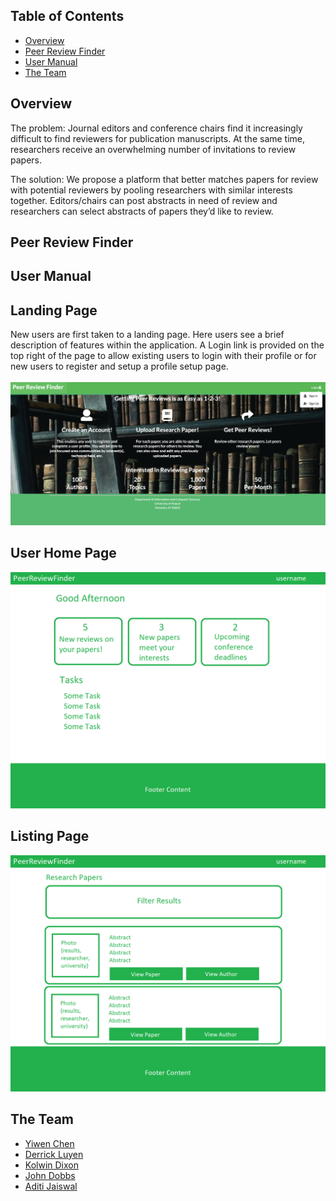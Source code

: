  
## Table of Contents
 

* [Overview](#overview)
* [Peer Review Finder](#covid-check)
* [User Manual](#user-manual)
* [The Team](#the-team)


## Overview
The problem: Journal editors and conference chairs find it increasingly difficult to find reviewers for publication manuscripts. At the same time, researchers receive an overwhelming number of invitations to review papers.

The solution: We propose a platform that better matches papers for review with potential reviewers by pooling researchers with similar interests together. Editors/chairs can post abstracts in need of review and researchers can select abstracts of papers they’d like to review.

## Peer Review Finder


## User Manual
## Landing Page
New users are first taken to a landing page.  Here users see a brief description of features within the application.  A Login link is provided on the top right of the page to allow existing users to login with their profile or for new users to register and setup a profile setup page. <br></br>
![](images/prototype/Default-Landing.png)
## User Home Page

![](images/prototype/user-landing.png)
## Listing Page
![](images/prototype/listing.png)

## The Team
- [Yiwen Chen](https://yiwenc22.github.io/)
- [Derrick Luyen](https://derrickluyen.github.io/)
- [Kolwin Dixon](https://k-l-dixon.github.io/)
- [John Dobbs](https://john-dobbs.github.io/)
- [Aditi Jaiswal](https://jaiswal-aditi.github.io/)
